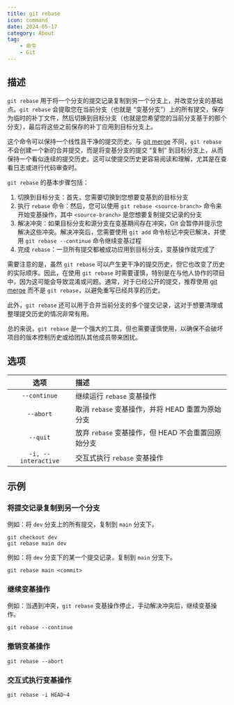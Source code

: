 ```yaml
---
title: git rebase
icon: command
date: 2024-05-17
category: About
tag:
    - 命令
    - Git
---
```


## 描述

`git rebase` 用于将一个分支的提交记录复制到另一个分支上，并改变分支的基础点。`git rebase` 会提取您在当前分支（也就是 “变基分支”）上的所有提交，保存为临时的补丁文件，然后切换到目标分支（也就是您希望您的当前分支基于的那个分支），最后将这些之前保存的补丁应用到目标分支上。

这个命令可以保持一个线性且干净的提交历史。与 [git merge](./git_merge.md) 不同，`git rebase` 不会创建一个新的合并提交，而是将变基分支的提交 “复制” 到目标分支上，从而保持一个看似连续的提交历史。这可以使提交历史更容易阅读和理解，尤其是在查看日志或进行代码审查时。

`git rebase` 的基本步骤包括：

1. 切换到目标分支：首先，您需要切换到您想要变基到的目标分支
2. 执行 `rebase` 命令：然后，您可以使用 `git rebase <source-branch>` 命令来开始变基操作，其中 `<source-branch>` 是您想要复制提交记录的分支
3. 解决冲突：如果目标分支和源分支在变基期间存在冲突，Git 会暂停并提示您解决这些冲突。解决冲突后，您需要使用 `git add` 命令标记冲突已解决，并使用 `git rebase --continue` 命令继续变基过程
4. 完成 `rebase`：一旦所有提交都被成功应用到目标分支，变基操作就完成了

需要注意的是，虽然 `git rebase` 可以产生更干净的提交历史，但它也改变了历史的实际顺序。因此，在使用 `git rebase` 时需要谨慎，特别是在与他人协作的项目中，因为这可能会导致混淆或问题。通常，对于已经公开的提交，推荐使用 [git merge](./git_merge.md) 而不是 `git rebase`，以避免重写已经共享的历史。

此外，`git rebase` 还可以用于合并当前分支的多个提交记录，这对于想要清理或整理提交历史的情况非常有用。

总的来说，`git rebase` 是一个强大的工具，但也需要谨慎使用，以确保不会破坏项目的版本控制历史或给团队其他成员带来困扰。

## 选项

|  选项  |  描述  |
|  :----:  |  :----  |
|  `--continue`  |  继续运行 `rebase` 变基操作  |
|  `--abort`  |  取消 `rebase` 变基操作，并将 HEAD 重置为原始分支  |
|  `--quit`  |  放弃 `rebase` 变基操作，但 HEAD 不会重置回原始分支  |
|  `-i, --interactive`  |  交互式执行 `rebase` 变基操作  |

## 示例

### 将提交记录复制到另一个分支

例如：将 `dev` 分支上的所有提交，复制到 `main` 分支下。

```shell
git checkout dev
git rebase main dev
```

例如：将 `dev` 分支下的某一个提交记录，复制到 `main` 分支下。

```shell
git rebase main <commit>
```

### 继续变基操作

例如：当遇到冲突，`git rebase` 变基操作停止，手动解决冲突后，继续变基操作。

```shell
git rebase --continue
```

### 撤销变基操作

```shell
git rebase --abort
```

### 交互式执行变基操作

```shell
git rebase -i HEAD~4
```
